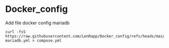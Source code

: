 # Docker_config

Add file docker config mariadb
```
curl -fsS https://raw.githubusercontent.com/LenRapp/Docker_config/refs/heads/main/compose-mariadb.yml > compose.yml
```
